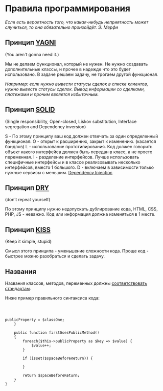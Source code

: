 Правила программирования
========================

*Если есть вероятность того, что какая-нибудь неприятность может случиться, то она обязательно произойдёт. Э. Мерфи* 

Принцип [YAGNI](http://en.wikipedia.org/wiki/You_aren%27t_gonna_need_it)
-------------
(You aren't gonna need it.)

Мы не делаем функционал, который не нужен. Не нужно создавать дополнительные классы, и прочее в надежде что это будет использовано.
В задаче решаем задачу, не трогаем другой функционал.

*Например: если нужно вывести статусы сделок в списке клиентов, нужно вывести статусы сделок. 
Вывод информации со сделками, платежами и прочим является избыточным.*

Принцип [SOLID](http://en.wikipedia.org/wiki/SOLID_%28object-oriented_design%29)
-------------
(Single responsibility, Open-closed, Liskov substitution, Interface segregation and Dependency inversion)

S - По этому принципу ваш код должен отвечать за один определенный функционал.
O - открыт к расширению, закрыт к изменению. (касается бандлов)
L - использование прототипирования. Код должен говорить объект какого интерфейса должен быть передан в класс, а не просто переменная.
I - разделение интерфейсов. Лучше использовать специфичные интерфейсы и в классе реализовывать несколько интерфейсов, вместо 1 большого.
D - включаем в зависимости только нужные сервисы с меньшим. [Dependency Injection](http://en.wikipedia.org/wiki/Dependency_injection)

Принцип [DRY](http://en.wikipedia.org/wiki/Don%27t_repeat_yourself)
-------------
(don’t repeat yourself)

По этому принципу нужно недопускать дублирование кода, HTML, CSS, PHP, JS - неважно. Код или информация должна изменяться в 1 месте.

Принцип [KISS](http://en.wikipedia.org/wiki/Don%27t_repeat_yourself)
-------------
(Keep it simple, stupid)

Смысл этого принципа - уменьшение сложности кода. Проще код - быстрее можно разобраться и сделать задачу.

Названия
-------------

Названия классов, методов, переменных должны [соответствовать стандартам](https://github.com/php-fig/fig-standards/tree/master/accepted).

Ниже пример правильного синтаксиса кода:

<pre><code>


<?php

namespace Vendor\Package\Feature[\Class]

use Vendor\Package\Feature\ClassOne;

class CamelCaseNaming
{

    const UPPER_CASE_CONSTANT = 1;
    
    const CONSTANTS_ABOVE_ALL = 2;

    public $publicProperty;

    protected $thenProtectedProperty;

    private $lastIsPrivateProperty;

    public function __construct(ClassOne $classOne)
    {
        $this->publicProperty = $classOne;
    }

    public function firstGoesPublicMethod()
    {
        foreach($this->publicProperty as $key => $value) {
            $value++;
        }
        
        if (isset($spaceBeforeReturn)) {
        
        }

        return $spaceBeforeReturn;
    }
}


</code></pre>
